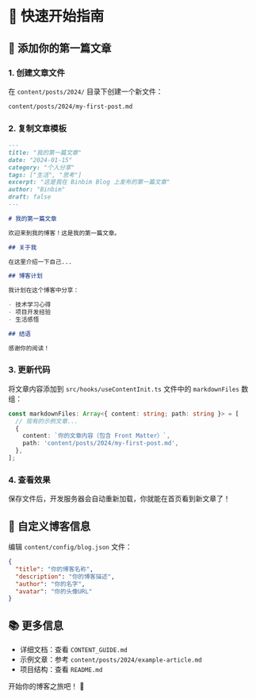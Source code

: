 # 🚀 快速开始指南

## 📝 添加你的第一篇文章

### 1. 创建文章文件

在 `content/posts/2024/` 目录下创建一个新文件：

```bash
content/posts/2024/my-first-post.md
```

### 2. 复制文章模板

```markdown
---
title: "我的第一篇文章"
date: "2024-01-15"
category: "个人分享"
tags: ["生活", "思考"]
excerpt: "这是我在 Binbim Blog 上发布的第一篇文章"
author: "Binbim"
draft: false
---

# 我的第一篇文章

欢迎来到我的博客！这是我的第一篇文章。

## 关于我

在这里介绍一下自己...

## 博客计划

我计划在这个博客中分享：

- 技术学习心得
- 项目开发经验
- 生活感悟

## 结语

感谢你的阅读！
```

### 3. 更新代码

将文章内容添加到 `src/hooks/useContentInit.ts` 文件中的 `markdownFiles` 数组：

```typescript
const markdownFiles: Array<{ content: string; path: string }> = [
  // 现有的示例文章...
  {
    content: `你的文章内容（包含 Front Matter）`,
    path: 'content/posts/2024/my-first-post.md',
  },
];
```

### 4. 查看效果

保存文件后，开发服务器会自动重新加载，你就能在首页看到新文章了！

## 🎨 自定义博客信息

编辑 `content/config/blog.json` 文件：

```json
{
  "title": "你的博客名称",
  "description": "你的博客描述",
  "author": "你的名字",
  "avatar": "你的头像URL"
}
```

## 📚 更多信息

- 详细文档：查看 `CONTENT_GUIDE.md`
- 示例文章：参考 `content/posts/2024/example-article.md`
- 项目结构：查看 `README.md`

开始你的博客之旅吧！ 🎉